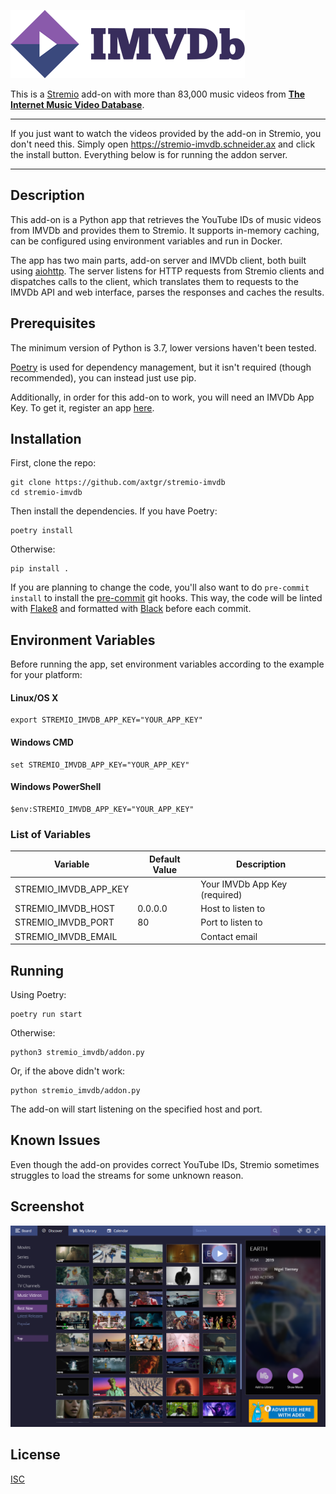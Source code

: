 ![stremio-imvdb](/static/logo_readme.png)

This is a [Stremio](https://www.stremio.com/) add-on with more than 83,000 music videos from __[The Internet Music Video Database](https://imvdb.com/)__.

---

If you just want to watch the videos provided by the add-on in Stremio, you don't need this. Simply open https://stremio-imvdb.schneider.ax and click the install button. Everything below is for running the addon server.

---


## Description

This add-on is a Python app that retrieves the YouTube IDs of music videos from IMVDb and provides them to Stremio. It supports in-memory caching, can be configured using environment variables and run in Docker.

The app has two main parts, add-on server and IMVDb client, both built using [aiohttp](https://aiohttp.readthedocs.io). The server listens for HTTP requests from Stremio clients and dispatches calls to the client, which translates them to requests to the IMVDb API and web interface, parses the responses and caches the results.


## Prerequisites

The minimum version of Python is 3.7, lower versions haven't been tested.

[Poetry](https://poetry.eustace.io/) is used for dependency management, but it isn't required (though recommended), you can instead just use pip.

Additionally, in order for this add-on to work, you will need an IMVDb App Key. To get it, register an app [here](https://imvdb.com/developers/apps/new).


## Installation

First, clone the repo:

```
git clone https://github.com/axtgr/stremio-imvdb
cd stremio-imvdb
```

Then install the dependencies. If you have Poetry:

```
poetry install
```

Otherwise:

```
pip install .
```

If you are planning to change the code, you'll also want to do `pre-commit install` to install the [pre-commit](https://pre-commit.com) git hooks. This way, the code will be linted with [Flake8](http://flake8.pycqa.org) and formatted with [Black](https://black.readthedocs.io) before each commit.


## Environment Variables

Before running the app, set environment variables according to the example for your platform:

#### Linux/OS X

```
export STREMIO_IMVDB_APP_KEY="YOUR_APP_KEY"
```

#### Windows CMD

```
set STREMIO_IMVDB_APP_KEY="YOUR_APP_KEY"
```

#### Windows PowerShell

```
$env:STREMIO_IMVDB_APP_KEY="YOUR_APP_KEY"
```

### List of Variables

Variable                | Default Value     | Description
------------------------| ------------------| ---------------
STREMIO_IMVDB_APP_KEY   |                   | Your IMVDb App Key (required)
STREMIO_IMVDB_HOST      | 0.0.0.0           | Host to listen to
STREMIO_IMVDB_PORT      | 80                | Port to listen to
STREMIO_IMVDB_EMAIL     |                   | Contact email


## Running

Using Poetry:

```
poetry run start
```

Otherwise:

```
python3 stremio_imvdb/addon.py
```

Or, if the above didn't work:

```
python stremio_imvdb/addon.py
```

The add-on will start listening on the specified host and port.


## Known Issues

Even though the add-on provides correct YouTube IDs, Stremio sometimes struggles to load the streams for some unknown reason.


## Screenshot

![Screenshot](/static/screenshot.png)


## License

[ISC](LICENSE)

